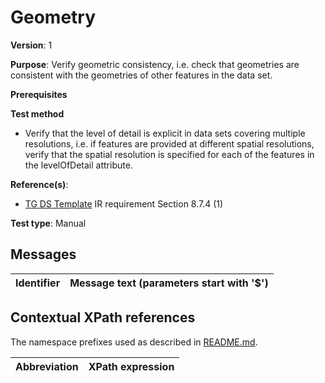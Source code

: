 # Geometry

**Version**: 1

**Purpose**: Verify geometric consistency, i.e. check that geometries are consistent with the geometries of other features in the data set.

**Prerequisites**

**Test method**

* Verify that the level of detail is explicit in data sets covering multiple resolutions, i.e. if features are provided at different spatial resolutions, verify that the spatial resolution is specified for each of the features in the levelOfDetail attribute.

**Reference(s)**: 

* [TG DS Template](http://inspire.ec.europa.eu/id/ats/data-hy/3.1/hy-p-as/README#ref_TG_DS_tmpl) IR requirement Section 8.7.4 (1)

**Test type**: Manual

## Messages

Identifier  |  Message text (parameters start with '$')
---------------------------------------------------------- | -------------------------------------------------------------------------

## Contextual XPath references

The namespace prefixes used as described in [README.md](http://inspire.ec.europa.eu/id/ats/data-hy/3.1/hy-p-as/README#namespaces).

Abbreviation                                               |  XPath expression
---------------------------------------------------------- | -------------------------------------------------------------------------
